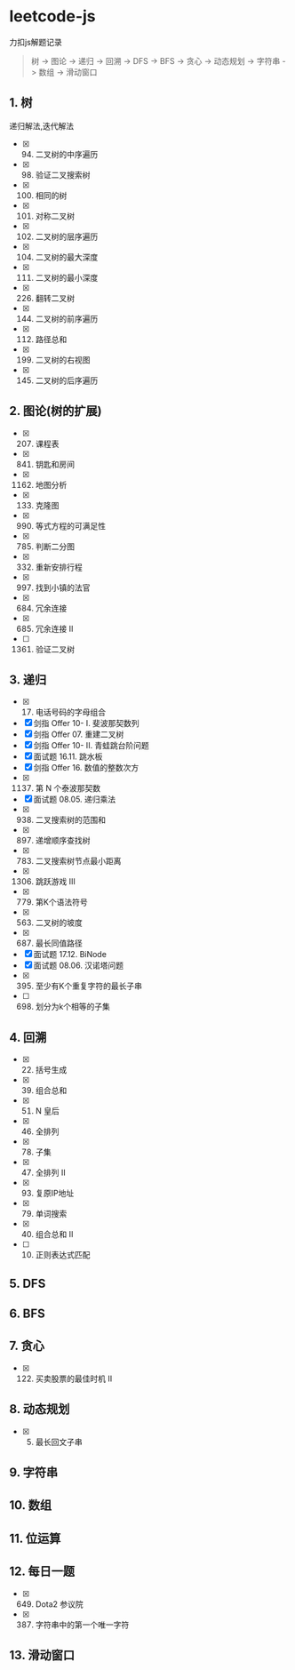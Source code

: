 # leetcode-js
力扣js解题记录

> 树 -> 图论 -> 递归 -> 回溯 -> DFS -> BFS -> 贪心 -> 动态规划 -> 字符串 -> 数组 -> 滑动窗口

## 1. 树  
递归解法,迭代解法  
 - [x] 94. 二叉树的中序遍历
 - [x] 98. 验证二叉搜索树
 - [x] 100. 相同的树
 - [x] 101. 对称二叉树
 - [x] 102. 二叉树的层序遍历
 - [x] 104. 二叉树的最大深度
 - [x] 111. 二叉树的最小深度
 - [x] 226. 翻转二叉树
 - [x] 144. 二叉树的前序遍历
 - [x] 112. 路径总和
 - [x] 199. 二叉树的右视图
 - [x] 145. 二叉树的后序遍历
## 2. 图论(树的扩展)
 - [x] 207. 课程表
 - [x] 841. 钥匙和房间
 - [x] 1162. 地图分析
 - [x] 133. 克隆图
 - [x] 990. 等式方程的可满足性
 - [x] 785. 判断二分图
 - [x] 332. 重新安排行程
 - [x] 997. 找到小镇的法官
 - [x] 684. 冗余连接
 - [x] 685. 冗余连接 II
 - [ ] 1361. 验证二叉树
## 3. 递归
 - [x] 17. 电话号码的字母组合
 - [x] 剑指 Offer 10- I. 斐波那契数列
 - [x] 剑指 Offer 07. 重建二叉树
 - [x] 剑指 Offer 10- II. 青蛙跳台阶问题
 - [x] 面试题 16.11. 跳水板
 - [x] 剑指 Offer 16. 数值的整数次方
 - [x] 1137. 第 N 个泰波那契数
 - [x] 面试题 08.05. 递归乘法
 - [x] 938. 二叉搜索树的范围和
 - [x] 897. 递增顺序查找树
 - [x] 783. 二叉搜索树节点最小距离
 - [x] 1306. 跳跃游戏 III
 - [x] 779. 第K个语法符号
 - [x] 563. 二叉树的坡度
 - [x] 687. 最长同值路径
 - [x] 面试题 17.12. BiNode
 - [x] 面试题 08.06. 汉诺塔问题
 - [x] 395. 至少有K个重复字符的最长子串
 - [ ] 698. 划分为k个相等的子集
## 4. 回溯
 - [x] 22. 括号生成
 - [x] 39. 组合总和
 - [x] 51. N 皇后
 - [x] 46. 全排列
 - [x] 78. 子集
 - [x] 47. 全排列 II
 - [x] 93. 复原IP地址
 - [x] 79. 单词搜索
 - [x] 40. 组合总和 II
 - [ ] 10. 正则表达式匹配
## 5. DFS
## 6. BFS
## 7. 贪心
 - [x] 122. 买卖股票的最佳时机 II
## 8. 动态规划
 - [x] 5. 最长回文子串
## 9. 字符串
## 10. 数组
## 11. 位运算
## 12. 每日一题
 - [x] 649. Dota2 参议院
 - [x] 387. 字符串中的第一个唯一字符
## 13. 滑动窗口